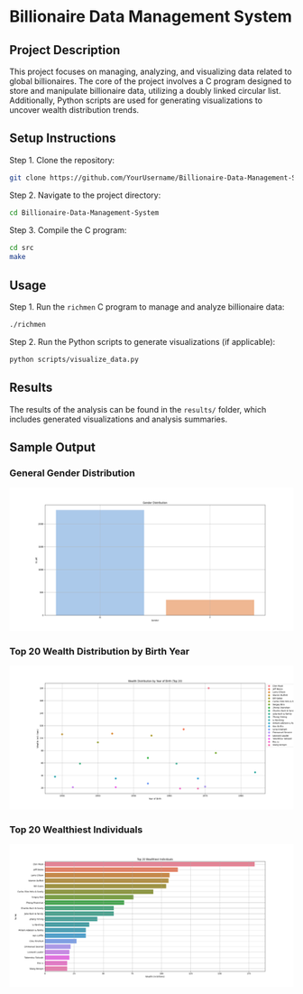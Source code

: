 # Billionaire Data Management System

## Project Description
This project focuses on managing, analyzing, and visualizing data related to global billionaires. The core of the project involves a C program designed to store and manipulate billionaire data, utilizing a doubly linked circular list. Additionally, Python scripts are used for generating visualizations to uncover wealth distribution trends.

## Setup Instructions

Step 1. Clone the repository:
```bash
git clone https://github.com/YourUsername/Billionaire-Data-Management-System.git
```
Step 2. Navigate to the project directory:
```bash
cd Billionaire-Data-Management-System
```
Step 3. Compile the C program:
```bash
cd src
make
```

## Usage

Step 1. Run the `richmen` C program to manage and analyze billionaire data:
```bash
./richmen
```

Step 2. Run the Python scripts to generate visualizations (if applicable):
```bash
python scripts/visualize_data.py
```

## Results

The results of the analysis can be found in the `results/` folder, which includes generated visualizations and analysis summaries.

## Sample Output

### General Gender Distribution
![General Gender Distribution](results/general_gender_distribution.png)

### Top 20 Wealth Distribution by Birth Year
![Top 20 Wealth Distribution by Birth Year](results/top_20_wealth_distribution_by_birthyear.png)

### Top 20 Wealthiest Individuals
![Top 20 Wealthiest Individuals](results/top_20_wealthiest.png)